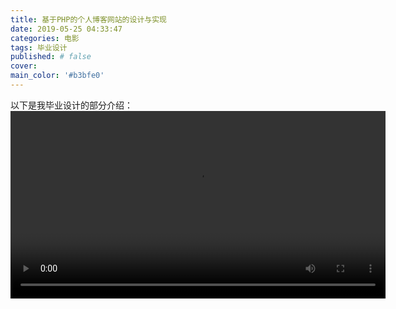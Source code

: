 ```yaml
---
title: 基于PHP的个人博客网站的设计与实现
date: 2019-05-25 04:33:47
categories: 电影
tags: 毕业设计
published: # false
cover:
main_color: '#b3bfe0'
---
```

以下是我毕业设计的部分介绍：
<video width="600" controls="controls" preload="auto">
<source src="https://raw.githubusercontent.com/zhucheng2/blog-resources/master/video/blog_video.mp4" type="video/mp4">
您的浏览器不支持video标签！
</video>